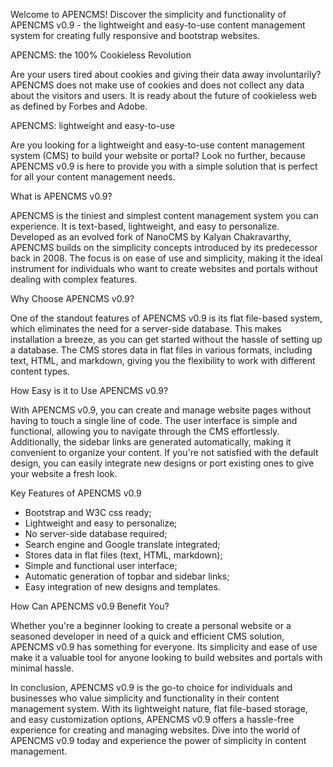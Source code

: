 
Welcome to APENCMS!
Discover the simplicity and functionality of APENCMS v0.9 - the lightweight and easy-to-use content management system for creating fully responsive and bootstrap websites.

APENCMS: the 100% Cookieless Revolution

Are your users tired about cookies and giving their data away involuntarily? APENCMS does not make use of cookies and does not collect any data about the visitors and users. It is ready about the future of cookieless web as defined by Forbes and Adobe.

APENCMS: lightweight and easy-to-use

Are you looking for a lightweight and easy-to-use content management system (CMS) to build your website or portal? Look no further, because APENCMS v0.9 is here to provide you with a simple solution that is perfect for all your content management needs.

What is APENCMS v0.9?

APENCMS is the tiniest and simplest content management system you can experience. It is text-based, lightweight, and easy to personalize. Developed as an evolved fork of NanoCMS by Kalyan Chakravarthy, APENCMS builds on the simplicity concepts introduced by its predecessor back in 2008. The focus is on ease of use and simplicity, making it the ideal instrument for individuals who want to create websites and portals without dealing with complex features.

Why Choose APENCMS v0.9?

One of the standout features of APENCMS v0.9 is its flat file-based system, which eliminates the need for a server-side database. This makes installation a breeze, as you can get started without the hassle of setting up a database. The CMS stores data in flat files in various formats, including text, HTML, and markdown, giving you the flexibility to work with different content types.

How Easy is it to Use APENCMS v0.9?

With APENCMS v0.9, you can create and manage website pages without having to touch a single line of code. The user interface is simple and functional, allowing you to navigate through the CMS effortlessly. Additionally, the sidebar links are generated automatically, making it convenient to organize your content. If you're not satisfied with the default design, you can easily integrate new designs or port existing ones to give your website a fresh look.

Key Features of APENCMS v0.9

- Bootstrap and W3C css ready;
- Lightweight and easy to personalize;
- No server-side database required;
- Search engine and Google translate integrated;
- Stores data in flat files (text, HTML, markdown);
- Simple and functional user interface;
- Automatic generation of topbar and sidebar links;
- Easy integration of new designs and templates.

How Can APENCMS v0.9 Benefit You?

Whether you're a beginner looking to create a personal website or a seasoned developer in need of a quick and efficient CMS solution, APENCMS v0.9 has something for everyone. Its simplicity and ease of use make it a valuable tool for anyone looking to build websites and portals with minimal hassle.

In conclusion, APENCMS v0.9 is the go-to choice for individuals and businesses who value simplicity and functionality in their content management system. With its lightweight nature, flat file-based storage, and easy customization options, APENCMS v0.9 offers a hassle-free experience for creating and managing websites. Dive into the world of APENCMS v0.9 today and experience the power of simplicity in content management.
